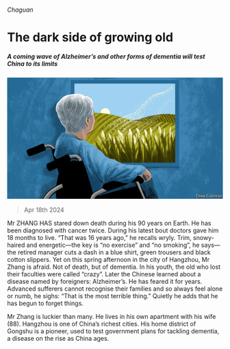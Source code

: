 ###### Chaguan

# The dark side of growing old 

##### A coming wave of Alzheimer’s and other forms of dementia will test China to its limits 

![image](images/20240420_CND000.jpg) 

> Apr 18th 2024 

Mr ZHANG HAS stared down death during his 90 years on Earth. He has been diagnosed with cancer twice. During his latest bout doctors gave him 18 months to live. “That was 16 years ago,” he recalls wryly. Trim, snowy-haired and energetic—the key is “no exercise” and “no smoking”, he says—the retired manager cuts a dash in a blue shirt, green trousers and black cotton slippers. Yet on this spring afternoon in the city of Hangzhou, Mr Zhang is afraid. Not of death, but of dementia. In his youth, the old who lost their faculties were called “crazy”. Later the Chinese learned about a disease named by foreigners: Alzheimer’s. He has feared it for years. Advanced sufferers cannot recognise their families and so always feel alone or numb, he sighs: “That is the most terrible thing.” Quietly he adds that he has begun to forget things.

Mr Zhang is luckier than many. He lives in his own apartment with his wife (88). Hangzhou is one of China’s richest cities. His home district of Gongshu is a pioneer, used to test government plans for tackling dementia, a disease on the rise as China ages.

